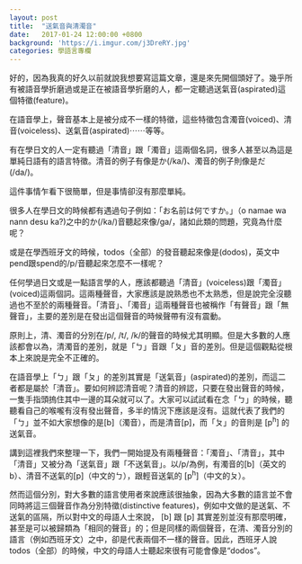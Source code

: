 ```yaml
---
layout: post
title:  "送氣音與清濁音"
date:   2017-01-24 12:00:00 +0800
background: 'https://i.imgur.com/j3DreRY.jpg'
categories: 學語言專欄
---
```


好的，因為我真的好久以前就說我想要寫這篇文章，還是來先開個頭好了。幾乎所有被語音學折磨過或是正在被語音學折磨的人，都一定聽過送氣音(aspirated)這個特徵(feature)。

在語音學上，聲音基本上是被分成不一樣的特徵，這些特徵包含濁音(voiced)、清音(voiceless)、送氣音(aspirated)⋯⋯等等。

有在學日文的人一定有聽過「清音」跟「濁音」這兩個名詞，很多人甚至以為這是單純日語有的語言特徵。清音的例子有像是か(/ka/)、濁音的例子則像是だ(/da/)。

這件事情乍看下很簡單，但是事情卻沒有那麼單純。

很多人在學日文的時候都有遇過句子例如：「お名前は何ですか。」（o namae wa nann desu ka?)之中的か(/ka/)音聽起來像/ga/，諸如此類的問題，究竟為什麼呢？

或是在學西班牙文的時候，todos（全部）的發音聽起來像是(dodos)，英文中pend跟spend的/p/音聽起來怎麼不一樣呢？

任何學過日文或是一點語言學的人，應該都聽過「清音」(voiceless)跟「濁音」(voiced)這兩個詞。這兩種聲音，大家應該是說熟悉也不太熟悉，但是說完全沒聽過也不至於的兩種聲音。「清音」、「濁音」這兩種聲音也被稱作「有聲音」跟「無聲音」，主要的差別是在發出這個聲音的時候聲帶有沒有震動。

原則上，清、濁音的分別在/p/, /t/, /k/的聲音的時候尤其明顯。但是大多數的人應該都會以為，清濁音的差別，就是「ㄅ」音跟「ㄆ」音的差別。但是這個觀點從根本上來說是完全不正確的。

在語音學上「ㄅ」跟「ㄆ」的差別其實是「送氣音」(aspirated)的差別，而這二者都是屬於「清音」。要如何辨認清音呢？清音的辨認，只要在發出聲音的時候，一隻手指頭摀住其中一邊的耳朵就可以了。大家可以試試看在念「ㄅ」的時候，聽聽看自己的喉嚨有沒有發出聲音，多半的情況下應該是沒有。這就代表了我們的「ㄅ」並不如大家想像的是[b]（濁音），而是清音[p]，而「ㄆ」的音則是 [p<sup>h</sup>] 的送氣音。

講到這裡我們來整理一下，我們一開始提及有兩種聲音：「濁音」、「清音」，其中「清音」又被分為「送氣音」跟「不送氣音」。以/p/為例，有濁音的[b]（英文的b）、清音不送氣的[p]（中文的ㄅ），跟輕音送氣的 [p<sup>h</sup>]（中文的ㄆ）。

然而這個分別，對大多數的語言使用者來說應該很抽象，因為大多數的語言並不會同時將這三個聲音作為分別特徵(distinctive features)，例如中文做的是送氣、不送氣的區隔，所以對中文的母語人士來說， [b] 跟 [p] 其實差別並沒有那麼明確，甚至是可以被歸類為「相同的聲音」的；但是同樣的兩個聲音，在清、濁音分別的語言（例如西班牙文）之中，卻是代表兩個不一樣的聲音。因此，西班牙人說todos（全部）的時候，中文的母語人士聽起來很有可能會像是“dodos”。
